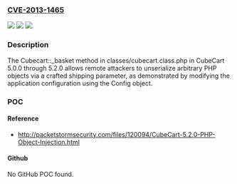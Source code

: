 ### [CVE-2013-1465](https://cve.mitre.org/cgi-bin/cvename.cgi?name=CVE-2013-1465)
![](https://img.shields.io/static/v1?label=Product&message=n%2Fa&color=blue)
![](https://img.shields.io/static/v1?label=Version&message=n%2Fa&color=blue)
![](https://img.shields.io/static/v1?label=Vulnerability&message=n%2Fa&color=brighgreen)

### Description

The Cubecart::_basket method in classes/cubecart.class.php in CubeCart 5.0.0 through 5.2.0 allows remote attackers to unserialize arbitrary PHP objects via a crafted shipping parameter, as demonstrated by modifying the application configuration using the Config object.

### POC

#### Reference
- http://packetstormsecurity.com/files/120094/CubeCart-5.2.0-PHP-Object-Injection.html

#### Github
No GitHub POC found.

